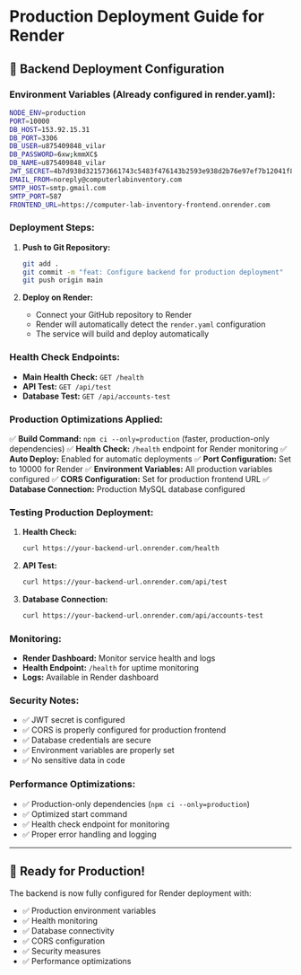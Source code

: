 # Production Deployment Guide for Render

## 🚀 Backend Deployment Configuration

### **Environment Variables (Already configured in render.yaml):**

```bash
NODE_ENV=production
PORT=10000
DB_HOST=153.92.15.31
DB_PORT=3306
DB_USER=u875409848_vilar
DB_PASSWORD=6xw;kmmXC$
DB_NAME=u875409848_vilar
JWT_SECRET=4b7d938d321573661743c5483f476143b2593e938d2b76e97ef7b12041f80c772d00b021455836bbd7e0bf740b50bc074af4e7ffdc3a3e83487a07e79e7f722b
EMAIL_FROM=noreply@computerlabinventory.com
SMTP_HOST=smtp.gmail.com
SMTP_PORT=587
FRONTEND_URL=https://computer-lab-inventory-frontend.onrender.com
```

### **Deployment Steps:**

1. **Push to Git Repository:**
   ```bash
   git add .
   git commit -m "feat: Configure backend for production deployment"
   git push origin main
   ```

2. **Deploy on Render:**
   - Connect your GitHub repository to Render
   - Render will automatically detect the `render.yaml` configuration
   - The service will build and deploy automatically

### **Health Check Endpoints:**

- **Main Health Check:** `GET /health`
- **API Test:** `GET /api/test`
- **Database Test:** `GET /api/accounts-test`

### **Production Optimizations Applied:**

✅ **Build Command:** `npm ci --only=production` (faster, production-only dependencies)
✅ **Health Check:** `/health` endpoint for Render monitoring
✅ **Auto Deploy:** Enabled for automatic deployments
✅ **Port Configuration:** Set to 10000 for Render
✅ **Environment Variables:** All production variables configured
✅ **CORS Configuration:** Set for production frontend URL
✅ **Database Connection:** Production MySQL database configured

### **Testing Production Deployment:**

1. **Health Check:**
   ```bash
   curl https://your-backend-url.onrender.com/health
   ```

2. **API Test:**
   ```bash
   curl https://your-backend-url.onrender.com/api/test
   ```

3. **Database Connection:**
   ```bash
   curl https://your-backend-url.onrender.com/api/accounts-test
   ```

### **Monitoring:**

- **Render Dashboard:** Monitor service health and logs
- **Health Endpoint:** `/health` for uptime monitoring
- **Logs:** Available in Render dashboard

### **Security Notes:**

- ✅ JWT secret is configured
- ✅ CORS is properly configured for production frontend
- ✅ Database credentials are secure
- ✅ Environment variables are properly set
- ✅ No sensitive data in code

### **Performance Optimizations:**

- ✅ Production-only dependencies (`npm ci --only=production`)
- ✅ Optimized start command
- ✅ Health check endpoint for monitoring
- ✅ Proper error handling and logging

---

## 🎯 **Ready for Production!**

The backend is now fully configured for Render deployment with:
- ✅ Production environment variables
- ✅ Health monitoring
- ✅ Database connectivity
- ✅ CORS configuration
- ✅ Security measures
- ✅ Performance optimizations
